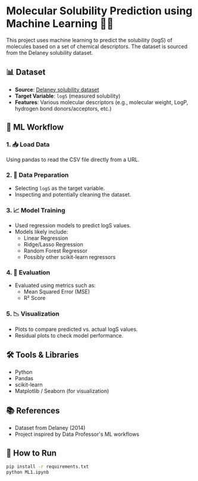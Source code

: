 # Molecular Solubility Prediction using Machine Learning 🧪🤖

This project uses machine learning to predict the solubility (logS) of molecules based on a set of chemical descriptors. The dataset is sourced from the Delaney solubility dataset.

## 📊 Dataset

- **Source**: [Delaney solubility dataset](https://raw.githubusercontent.com/dataprofessor/data/refs/heads/master/delaney_solubility_with_descriptors.csv)
- **Target Variable**: `logS` (measured solubility)
- **Features**: Various molecular descriptors (e.g., molecular weight, LogP, hydrogen bond donors/acceptors, etc.)

## 🧠 ML Workflow

### 1. 📥 Load Data
Using pandas to read the CSV file directly from a URL.

### 2. 🧹 Data Preparation
- Selecting `logS` as the target variable.
- Inspecting and potentially cleaning the dataset.

### 3. 📈 Model Training
- Used regression models to predict logS values.
- Models likely include:
  - Linear Regression
  - Ridge/Lasso Regression
  - Random Forest Regressor
  - Possibly other scikit-learn regressors

### 4. 🧪 Evaluation
- Evaluated using metrics such as:
  - Mean Squared Error (MSE)
  - R² Score

### 5. 📉 Visualization
- Plots to compare predicted vs. actual logS values.
- Residual plots to check model performance.

## 🛠 Tools & Libraries
- Python
- Pandas
- scikit-learn
- Matplotlib / Seaborn (for visualization)

## 📚 References
- Dataset from Delaney (2014)
- Project inspired by Data Professor's ML workflows

## 🚀 How to Run
```bash
pip install -r requirements.txt
python ML1.ipynb
